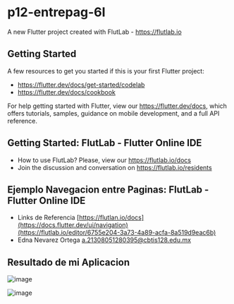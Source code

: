 # p12-entrepag-6I

A new Flutter project created with FlutLab - https://flutlab.io

## Getting Started

A few resources to get you started if this is your first Flutter project:

- https://flutter.dev/docs/get-started/codelab
- https://flutter.dev/docs/cookbook

For help getting started with Flutter, view our
https://flutter.dev/docs, which offers tutorials,
samples, guidance on mobile development, and a full API reference.

## Getting Started: FlutLab - Flutter Online IDE

- How to use FlutLab? Please, view our https://flutlab.io/docs
- Join the discussion and conversation on https://flutlab.io/residents

## Ejemplo Navegacion entre Paginas: FlutLab - Flutter Online IDE

- Links de Referencia [https://flutlan.io/docs](https://docs.flutter.dev/ui/navigation)(https://flutlab.io/editor/6755e204-3a73-4a89-acfa-8a519d9eac6b)
- Edna Nevarez Ortega a.21308051280395@cbtis128.edu.mx

## Resultado de mi Aplicacion

![image](https://github.com/NevarezOrtegaEdna/p12-entrepag-6I/assets/143743281/9dc85831-0b58-4fee-b9f9-01364768b008)

![image](https://github.com/NevarezOrtegaEdna/p12-entrepag-6I/assets/143743281/335f0444-18da-4d6e-af6b-833c19abf0f7)

